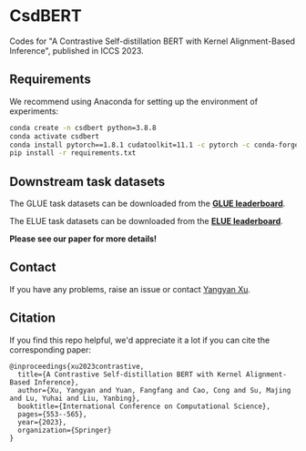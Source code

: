 # CsdBERT
Codes for "A Contrastive Self-distillation BERT with Kernel Alignment-Based Inference", published in ICCS 2023.

## Requirements

We recommend using Anaconda for setting up the environment of experiments:

```bash
conda create -n csdbert python=3.8.8
conda activate csdbert
conda install pytorch==1.8.1 cudatoolkit=11.1 -c pytorch -c conda-forge
pip install -r requirements.txt
```

## Downstream task datasets

The GLUE task datasets can be downloaded from the [**GLUE leaderboard**](https://gluebenchmark.com/tasks).

The ELUE task datasets can be downloaded from the [**ELUE leaderboard**](http://eluebenchmark.fastnlp.top/#/landing).

**Please see our paper for more details!**

## Contact

If you have any problems, raise an issue or contact [Yangyan Xu](mailto:2071156850@qq.com).

## Citation

If you find this repo helpful, we'd appreciate it a lot if you can cite the corresponding paper:

```
@inproceedings{xu2023contrastive,
  title={A Contrastive Self-distillation BERT with Kernel Alignment-Based Inference},
  author={Xu, Yangyan and Yuan, Fangfang and Cao, Cong and Su, Majing and Lu, Yuhai and Liu, Yanbing},
  booktitle={International Conference on Computational Science},
  pages={553--565},
  year={2023},
  organization={Springer}
}
```
